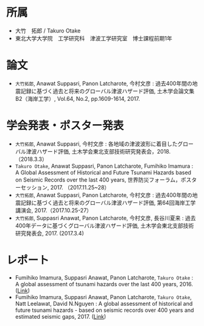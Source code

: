 # 所属
- 大竹　拓郎 / Takuro Otake
- 東北大学大学院　工学研究科　津波工学研究室　博士課程前期1年

# 論文
- `大竹拓郎`, Anawat Suppasri, Panon Latcharote, 今村文彦 : 過去400年間の地震記録に基づく過去と将来のグローバル津波ハザード評価, 土木学会論文集B2（海岸工学）, Vol.64, No.2, pp.1609-1614, 2017.

# 学会発表・ポスター発表
- `大竹拓郎`, Anawat Suppasri, 今村文彦 : 各地域の津波波形に着目したグローバル津波ハザード評価, 土木学会東北支部技術研究発表会，2018.（2018.3.3）
- `Takuro Otake`, Anawat Suppasri, Panon Latcharote, Fumihiko Imamura : A Global Assessment of Historical and Future Tsunami Hazards based on Seismic Records over the last 400 years, 世界防災フォーラム，ポスターセッション, 2017. （2017.11.25~28）
- `大竹拓郎`, Anawat Suppasri, Panon Latcharote, 今村文彦 : 過去400年間の地震記録に基づく過去と将来のグローバル津波ハザード評価, 第64回海岸工学講演会, 2017.（2017.10.25-27）
- `大竹拓郎`, Suppasri Anawat, Panon Latcharote, 今村文彦, 長谷川夏来 : 過去400年データに基づくグローバル津波ハザード評価, 土木学会東北支部技術研究発表会, 2017. (2017.3.4)

# レポート
- Fumihiko Imamura, Suppasri Anawat, Panon Latcharote, `Takuro Otake` : A global assessment of tsunami hazards over the last 400 years, 2016. ([Link](http://irides.tohoku.ac.jp/media/files/archive/global_assessment_tsunami_hazards_400yrs_rev_20161227.pdf))
- Fumihiko Imamura, Suppasri Anawat, Panon Latcharote, `Takuro Otake`, Natt Leelawat, David N.Nguyen : A global assessment of historical and future tsunami hazards - based on seismic records over 400 years and estimated seismic gaps, 2017. ([Link](http://irides.tohoku.ac.jp/media/files/archive/global_assessment_tsunamihazards_future_20171018.pdf))
